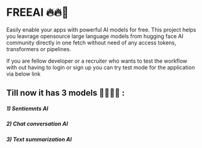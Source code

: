 # FREEAI 🔥🔥🤖
Easily enable your apps with powerful AI models for free. 
This project helps you leavrage opensource large language models from hugging face AI community directly in one fetch without need of any access tokens, transformers or pipelines.

If you are fellow developer or a recruiter who wants to test the workflow with out having to login or sign up you can try test mode for the application via below link 

## Till now it has 3 models  🤟🫡🙂😎 :
  ##### 1) Sentiemnts AI
  ##### 2) Chat conversation AI
  ##### 3) Text summarization AI
